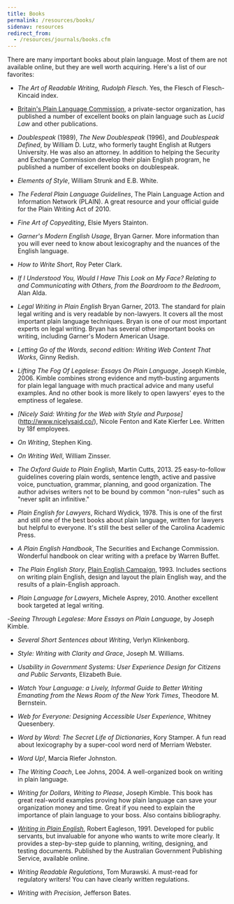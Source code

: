 ```yaml
---
title: Books
permalink: /resources/books/
sidenav: resources
redirect_from:
  - /resources/journals/books.cfm
---
```


There are many important books about plain language. Most of them are not available online, but they are well worth acquiring. Here's a list of our favorites:

- _The Art of Readable Writing, Rudolph Flesch_. Yes, the Flesch of Flesch-Kincaid index.

- [Britain's Plain Language Commission](https://www.clearest.co.uk/books), a private-sector organization, has published a number of excellent books on plain language such as _Lucid Law_ and other publications.

- _Doublespeak_ (1989), _The New Doublespeak_ (1996), and _Doublespeak Defined_, by William D. Lutz, who formerly taught English at Rutgers University. He was also an attorney. In addition to helping the Security and Exchange Commission develop their plain English program, he  published a number of excellent books on doublespeak. 

- _Elements of Style_, William Strunk and E.B. White.

- _The Federal Plain Language Guidelines_, The Plain Language Action and Information Network (PLAIN). A great resource and your official guide for the Plain Writing Act of 2010.

- _Fine Art of Copyediting_, Elsie Myers Stainton.

- _Garner's Modern English Usage_, Bryan Garner. More information than you will ever need to know about lexicography and the nuances of the English language.

- _How to Write Short_, Roy Peter Clark.

- _If I Understood You, Would I Have This Look on My Face? Relating to and Communicating with Others, from the Boardroom to the Bedroom_, Alan Alda.

- _Legal Writing in Plain English_ Bryan Garner, 2013. The standard for plain legal writing and is very readable by non-lawyers. It covers all the most important plain language techniques. Bryan is one of our most important experts on legal writing. Bryan has several other important books on writing, including Garner's Modern American Usage.

- _Letting Go of the Words, second edition: Writing Web Content That Works_, Ginny Redish.

- _Lifting The Fog Of Legalese: Essays On Plain Language_, Joseph Kimble, 2006. Kimble combines strong evidence and myth-busting arguments for plain legal language with much practical advice and many useful examples. And no other book is more likely to open lawyers' eyes to the emptiness of legalese.

- _[Nicely Said: Writing for the Web with Style and Purpose]_(http://www.nicelysaid.co/), Nicole Fenton and Kate Kierfer Lee. Written by 18f employees.

- _On Writing_, Stephen King.

- _On Writing Well_, William Zinsser.

- _The Oxford Guide to Plain English_, Martin Cutts, 2013.  25 easy-to-follow guidelines covering plain words, sentence length, active and passive voice, punctuation, grammar, planning, and good organization. The author advises writers not to be bound by common "non-rules" such as "never split an infinitive." 

- _Plain English for Lawyers_, Richard Wydick, 1978. This is one of the first and still one of the best books about plain language, written for lawyers but helpful to everyone. It's still the best seller of the Carolina Academic Press.

- _A Plain English Handbook_, The Securities and Exchange Commission. Wonderful handbook on clear writing with a preface by Warren Buffet.

- _The Plain English Story_, [Plain English Campaign](http://www.plainenglish.co.uk/), 1993. Includes sections on writing plain English, design and layout the plain English way, and the results of a plain-English approach.

- _Plain Language for Lawyers_, Michele Asprey, 2010. Another excellent book targeted at legal writing. 

-_Seeing Through Legalese: More Essays on Plain Language_, by Joseph Kimble.

- _Several Short Sentences about Writing_, Verlyn Klinkenborg.

- _Style: Writing with Clarity and Grace_, Joseph M. Williams.

- _Usability in Government Systems: User Experience Design for Citizens and Public Servants_, Elizabeth Buie.

- _Watch Your Language: a Lively, Informal Guide to Better Writing Emanating from the News Room of the New York Times_, Theodore M. Bernstein.

- _Web for Everyone: Designing Accessible User Experience_, Whitney Quesenbery.

- _Word by Word: The Secret Life of Dictionaries_, Kory Stamper. A fun read about lexicography by a super-cool word nerd of Merriam Webster.

- _Word Up!_, Marcia Riefer Johnston.

- _The Writing Coach_, Lee Johns, 2004. A well-organized book on writing in plain language.

- _Writing for Dollars, Writing to Please_, Joseph Kimble. This book has great real-world examples proving how plain language can save your organization money and time.  Great if you need to explain the importance of plain language to your boss.  Also contains bibliography.

- _[Writing in Plain English](https://ninglun.files.wordpress.com/2007/11/writinginplainenglish.pdf)_, Robert Eagleson, 1991. Developed for public servants, but invaluable for anyone who wants to write more clearly. It provides a step-by-step guide to planning, writing, designing, and testing documents. Published by the Australian Government Publishing Service, available online.

- _Writing Readable Regulations_, Tom Murawski. A must-read for regulatory writers! You can have clearly written regulations.

- _Writing with Precision_, Jefferson Bates.
